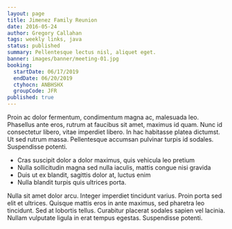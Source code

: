 ```yaml
---
layout: page
title: Jimenez Family Reunion
date: 2016-05-24
author: Gregory Callahan
tags: weekly links, java
status: published
summary: Pellentesque lectus nisl, aliquet eget.
banner: images/banner/meeting-01.jpg
booking:
  startDate: 06/17/2019
  endDate: 06/20/2019
  ctyhocn: ANBHSHX
  groupCode: JFR
published: true
---
```

Proin ac dolor fermentum, condimentum magna ac, malesuada leo. Phasellus ante eros, rutrum at faucibus sit amet, maximus id quam. Nunc id consectetur libero, vitae imperdiet libero. In hac habitasse platea dictumst. Ut sed rutrum massa. Pellentesque accumsan pulvinar turpis id sodales. Suspendisse potenti.

* Cras suscipit dolor a dolor maximus, quis vehicula leo pretium
* Nulla sollicitudin magna sed nulla iaculis, mattis congue nisi gravida
* Duis ut ex blandit, sagittis dolor at, luctus enim
* Nulla blandit turpis quis ultrices porta.

Nulla sit amet dolor arcu. Integer imperdiet tincidunt varius. Proin porta sed elit et ultrices. Quisque mattis eros in ante maximus, sed pharetra leo tincidunt. Sed at lobortis tellus. Curabitur placerat sodales sapien vel lacinia. Nullam vulputate ligula in erat tempus egestas. Suspendisse potenti.
